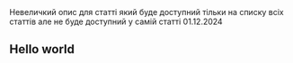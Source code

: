<title>Title of post</title>
<description>
Невеличкий опис для статті який буде доступний тільки на списку всіх статтів але не буде доступний у самій статті
</description>
<created>01.12.2024</created>

## Hello world
